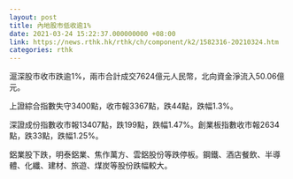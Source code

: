 ```yaml
---
layout: post
title: 內地股市低收逾1%
date: 2021-03-24 15:22:37.000000000 +08:00
link: https://news.rthk.hk/rthk/ch/component/k2/1582316-20210324.htm
categories: rthk
---
```


滬深股市收市跌逾1%，兩市合計成交7624億元人民幣，北向資金淨流入50.06億元。

上證綜合指數失守3400點，收市報3367點，跌44點，跌幅1.3%。

深證成份指數收市報13407點，跌199點，跌幅1.47%。創業板指數收市報2634點，跌33點，跌幅1.25%。

鋁業股下跌，明泰鋁業、焦作萬方、雲鋁股份等跌停板。鋼鐵、酒店餐飲、半導體、化纖、建材、旅遊、煤炭等股份跌幅較大。
